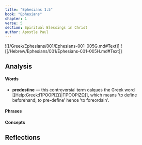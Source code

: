 ```yaml
---
title: "Ephesians 1:5"
book: "Ephesians"
chapter: 1
verse: 5
section: Spiritual Blessings in Christ
author: Apostle Paul
---
```

![[/Greek/Ephesians/001/Ephesians-001-005G.md#Text]]
![[/Hebrew/Ephesians/001/Ephesians-001-005H.md#Text]]

## Analysis

#### Words
- **predestine** — this controversial term calques the Greek word [[Help:Greek:ΠΡΟΟΡΙΖΩ|ΠΡΟΟΡΙΖΩ]], which means 'to define beforehand, to pre-define' hence 'to foreordain'.

#### Phrases

#### Concepts

## Reflections
